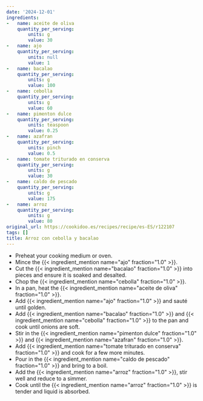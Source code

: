 ```yaml
---
date: '2024-12-01'
ingredients:
-   name: aceite de oliva
    quantity_per_serving:
        units: g
        value: 30
-   name: ajo
    quantity_per_serving:
        units: null
        value: 1
-   name: bacalao
    quantity_per_serving:
        units: g
        value: 100
-   name: cebolla
    quantity_per_serving:
        units: g
        value: 60
-   name: pimenton dulce
    quantity_per_serving:
        units: teaspoon
        value: 0.25
-   name: azafran
    quantity_per_serving:
        units: pinch
        value: 0.5
-   name: tomate triturado en conserva
    quantity_per_serving:
        units: g
        value: 30
-   name: caldo de pescado
    quantity_per_serving:
        units: g
        value: 175
-   name: arroz
    quantity_per_serving:
        units: g
        value: 80
original_url: https://cookidoo.es/recipes/recipe/es-ES/r122107
tags: []
title: Arroz con cebolla y bacalao
---
```


- Preheat your cooking medium or oven.
- Mince the {{< ingredient_mention name="ajo" fraction="1.0" >}}.
- Cut the {{< ingredient_mention name="bacalao" fraction="1.0" >}} into pieces and ensure it is soaked and desalted.
- Chop the {{< ingredient_mention name="cebolla" fraction="1.0" >}}.
- In a pan, heat the {{< ingredient_mention name="aceite de oliva" fraction="1.0" >}}.
- Add {{< ingredient_mention name="ajo" fraction="1.0" >}} and sauté until golden.
- Add {{< ingredient_mention name="bacalao" fraction="1.0" >}} and {{< ingredient_mention name="cebolla" fraction="1.0" >}} to the pan and cook until onions are soft.
- Stir in the {{< ingredient_mention name="pimenton dulce" fraction="1.0" >}} and {{< ingredient_mention name="azafran" fraction="1.0" >}}.
- Add {{< ingredient_mention name="tomate triturado en conserva" fraction="1.0" >}} and cook for a few more minutes.
- Pour in the {{< ingredient_mention name="caldo de pescado" fraction="1.0" >}} and bring to a boil.
- Add the {{< ingredient_mention name="arroz" fraction="1.0" >}}, stir well and reduce to a simmer.
- Cook until the {{< ingredient_mention name="arroz" fraction="1.0" >}} is tender and liquid is absorbed.